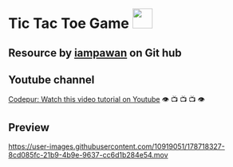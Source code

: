 # Tic Tac Toe Game   <img src="https://user-images.githubusercontent.com/10919051/178402698-b81b894c-6836-4da1-b465-6377594629e2.png" width="40" height="40">




## Resource by [iampawan](https://github.com/iampawan/FlutterTicTacToe) on Git hub  

## Youtube channel

[Codepur: Watch this video tutorial on Youtube](https://www.youtube.com/watch?v=u1KD6Kz0PIQ) 👁️ 📺 📺 📺 👁️

## Preview  

https://user-images.githubusercontent.com/10919051/178718327-8cd085fc-21b9-4b9e-9637-cc6d1b284e54.mov